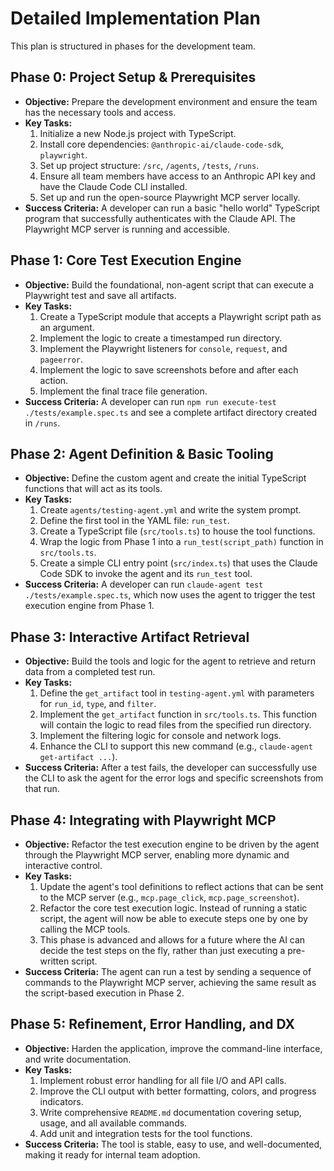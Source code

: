 # Detailed Implementation Plan

This plan is structured in phases for the development team.

## Phase 0: Project Setup & Prerequisites
*   **Objective:** Prepare the development environment and ensure the team has the necessary tools and access.
*   **Key Tasks:**
    1.  Initialize a new Node.js project with TypeScript.
    2.  Install core dependencies: `@anthropic-ai/claude-code-sdk`, `playwright`.
    3.  Set up project structure: `/src`, `/agents`, `/tests`, `/runs`.
    4.  Ensure all team members have access to an Anthropic API key and have the Claude Code CLI installed.
    5.  Set up and run the open-source Playwright MCP server locally.
*   **Success Criteria:** A developer can run a basic "hello world" TypeScript program that successfully authenticates with the Claude API. The Playwright MCP server is running and accessible.

## Phase 1: Core Test Execution Engine
*   **Objective:** Build the foundational, non-agent script that can execute a Playwright test and save all artifacts.
*   **Key Tasks:**
    1.  Create a TypeScript module that accepts a Playwright script path as an argument.
    2.  Implement the logic to create a timestamped run directory.
    3.  Implement the Playwright listeners for `console`, `request`, and `pageerror`.
    4.  Implement the logic to save screenshots before and after each action.
    5.  Implement the final trace file generation.
*   **Success Criteria:** A developer can run `npm run execute-test ./tests/example.spec.ts` and see a complete artifact directory created in `/runs`.

## Phase 2: Agent Definition & Basic Tooling
*   **Objective:** Define the custom agent and create the initial TypeScript functions that will act as its tools.
*   **Key Tasks:**
    1.  Create `agents/testing-agent.yml` and write the system prompt.
    2.  Define the first tool in the YAML file: `run_test`.
    3.  Create a TypeScript file (`src/tools.ts`) to house the tool functions.
    4.  Wrap the logic from Phase 1 into a `run_test(script_path)` function in `src/tools.ts`.
    5.  Create a simple CLI entry point (`src/index.ts`) that uses the Claude Code SDK to invoke the agent and its `run_test` tool.
*   **Success Criteria:** A developer can run `claude-agent test ./tests/example.spec.ts`, which now uses the agent to trigger the test execution engine from Phase 1.

## Phase 3: Interactive Artifact Retrieval
*   **Objective:** Build the tools and logic for the agent to retrieve and return data from a completed test run.
*   **Key Tasks:**
    1.  Define the `get_artifact` tool in `testing-agent.yml` with parameters for `run_id`, `type`, and `filter`.
    2.  Implement the `get_artifact` function in `src/tools.ts`. This function will contain the logic to read files from the specified run directory.
    3.  Implement the filtering logic for console and network logs.
    4.  Enhance the CLI to support this new command (e.g., `claude-agent get-artifact ...`).
*   **Success Criteria:** After a test fails, the developer can successfully use the CLI to ask the agent for the error logs and specific screenshots from that run.

## Phase 4: Integrating with Playwright MCP
*   **Objective:** Refactor the test execution engine to be driven by the agent through the Playwright MCP server, enabling more dynamic and interactive control.
*   **Key Tasks:**
    1.  Update the agent's tool definitions to reflect actions that can be sent to the MCP server (e.g., `mcp.page_click`, `mcp.page_screenshot`).
    2.  Refactor the core test execution logic. Instead of running a static script, the agent will now be able to execute steps one by one by calling the MCP tools.
    3.  This phase is advanced and allows for a future where the AI can decide the test steps on the fly, rather than just executing a pre-written script.
*   **Success Criteria:** The agent can run a test by sending a sequence of commands to the Playwright MCP server, achieving the same result as the script-based execution in Phase 2.

## Phase 5: Refinement, Error Handling, and DX
*   **Objective:** Harden the application, improve the command-line interface, and write documentation.
*   **Key Tasks:**
    1.  Implement robust error handling for all file I/O and API calls.
    2.  Improve the CLI output with better formatting, colors, and progress indicators.
    3.  Write comprehensive `README.md` documentation covering setup, usage, and all available commands.
    4.  Add unit and integration tests for the tool functions.
*   **Success Criteria:** The tool is stable, easy to use, and well-documented, making it ready for internal team adoption.